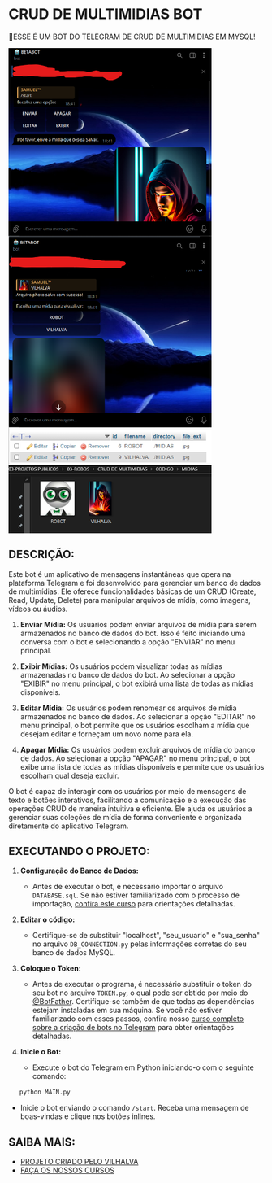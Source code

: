 # CRUD DE MULTIMIDIAS BOT
🤤ESSE É UM BOT DO TELEGRAM DE CRUD DE MULTIMIDIAS EM MYSQL!

<img src="./IMAGENS/FOTO_1.png" align="center" width="400"> <br>
<img src="./IMAGENS/FOTO_2.png" align="center" width="400"> <br>
<img src="./IMAGENS/FOTO_3.png" align="center" width="400"> <br>
<img src="./IMAGENS/FOTO_4.png" align="center" width="400"> <br>

## DESCRIÇÃO:
Este bot é um aplicativo de mensagens instantâneas que opera na plataforma Telegram e foi desenvolvido para gerenciar um banco de dados de multimídias. Ele oferece funcionalidades básicas de um CRUD (Create, Read, Update, Delete) para manipular arquivos de mídia, como imagens, vídeos ou áudios.

1. **Enviar Mídia:** Os usuários podem enviar arquivos de mídia para serem armazenados no banco de dados do bot. Isso é feito iniciando uma conversa com o bot e selecionando a opção "ENVIAR" no menu principal.

2. **Exibir Mídias:** Os usuários podem visualizar todas as mídias armazenadas no banco de dados do bot. Ao selecionar a opção "EXIBIR" no menu principal, o bot exibirá uma lista de todas as mídias disponíveis.

3. **Editar Mídia:** Os usuários podem renomear os arquivos de mídia armazenados no banco de dados. Ao selecionar a opção "EDITAR" no menu principal, o bot permite que os usuários escolham a mídia que desejam editar e forneçam um novo nome para ela.

4. **Apagar Mídia:** Os usuários podem excluir arquivos de mídia do banco de dados. Ao selecionar a opção "APAGAR" no menu principal, o bot exibe uma lista de todas as mídias disponíveis e permite que os usuários escolham qual deseja excluir.

O bot é capaz de interagir com os usuários por meio de mensagens de texto e botões interativos, facilitando a comunicação e a execução das operações CRUD de maneira intuitiva e eficiente. Ele ajuda os usuários a gerenciar suas coleções de mídia de forma conveniente e organizada diretamente do aplicativo Telegram.

## EXECUTANDO O PROJETO:
1. **Configuração do Banco de Dados:**
   - Antes de executar o bot, é necessário importar o arquivo `DATABASE.sql`. Se não estiver familiarizado com o processo de importação, [confira este curso](https://github.com/VILHALVA/CURSO-DE-MYSQL) para orientações detalhadas.

2. **Editar o código:**
   - Certifique-se de substituir "localhost", "seu_usuario" e "sua_senha" no arquivo `DB_CONNECTION.py` pelas informações corretas do seu banco de dados MySQL.

3. **Coloque o Token:**
   - Antes de executar o programa, é necessário substituir o token do seu bot no arquivo `TOKEN.py`, o qual pode ser obtido por meio do [@BotFather](https://t.me/BotFather). Certifique-se também de que todas as dependências estejam instaladas em sua máquina. Se você não estiver familiarizado com esses passos, confira nosso [curso completo sobre a criação de bots no Telegram](https://github.com/VILHALVA/CURSO-DE-TELEGRAM-BOT) para obter orientações detalhadas.

4. **Inicie o Bot:**
   - Execute o bot do Telegram em Python iniciando-o com o seguinte comando:
```bash
   python MAIN.py
```
   - Inicie o bot enviando o comando `/start`. Receba uma mensagem de boas-vindas e clique nos botões inlines.

## SAIBA MAIS:
- [PROJETO CRIADO PELO VILHALVA](https://github.com/VILHALVA)
- [FAÇA OS NOSSOS CURSOS](https://github.com/VILHALVA?tab=repositories&q=+topic:CURSO)


